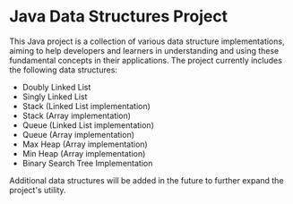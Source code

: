 # Java Data Structures Project

This Java project is a collection of various data structure implementations, aiming to help developers and learners in
understanding and using these fundamental concepts in their applications. The project currently includes the following
data structures:

- Doubly Linked List
- Singly Linked List
- Stack (Linked List implementation)
- Stack (Array implementation)
- Queue (Linked List implementation)
- Queue (Array implementation)
- Max Heap (Array implementation)
- Min Heap (Array implementation)
- Binary Search Tree Implementation

Additional data structures will be added in the future to further expand the project's utility.
